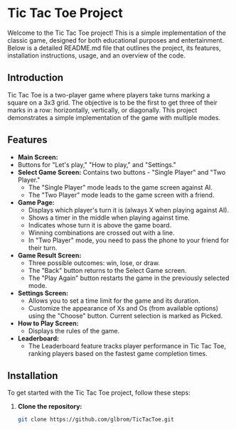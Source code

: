 # Tic Tac Toe Project

Welcome to the Tic Tac Toe project! This is a simple implementation of the classic game, designed for both educational purposes and entertainment. Below is a detailed README.md file that outlines the project, its features, installation instructions, usage, and an overview of the code.


## Introduction

Tic Tac Toe is a two-player game where players take turns marking a square on a 3x3 grid. The objective is to be the first to get three of their marks in a row: horizontally, vertically, or diagonally. This project demonstrates a simple implementation of the game with multiple modes.

## Features

- **Main Screen:**
- Buttons for "Let's play," "How to play," and "Settings."
- **Select Game Screen:** Contains two buttons - "Single Player" and "Two Player."
  - The "Single Player" mode leads to the game screen against AI.
  - The "Two Player" mode leads to the game screen with a friend.
- **Game Page:**
  - Displays which player's turn it is (always X when playing against AI).
  - Shows a timer in the middle when playing against time.
  - Indicates whose turn it is above the game board.
  - Winning combinations are crossed out with a line.
  - In "Two Player" mode, you need to pass the phone to your friend for their turn.
- **Game Result Screen:**
  - Three possible outcomes: win, lose, or draw.
  - The "Back" button returns to the Select Game screen.
  - The "Play Again" button restarts the game in the previously selected mode.
- **Settings Screen:**
  - Allows you to set a time limit for the game and its duration.
  - Customize the appearance of Xs and Os (from available options) using the "Choose" button. Current selection is marked as Picked.
- **How to Play Screen:**
  - Displays the rules of the game.
- **Leaderboard:**
  - The Leaderboard feature tracks player performance in Tic Tac Toe, ranking players based on the fastest game completion times.

## Installation

To get started with the Tic Tac Toe project, follow these steps:

1. **Clone the repository:**
   ```bash
   git clone https://github.com/glbrom/TicTacToe.git
